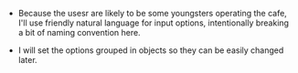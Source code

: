 - Because the usesr are likely to be some youngsters operating the cafe, I'll use friendly natural language for input options, intentionally breaking a bit of naming convention here.

- I will set the options grouped in objects so they can be easily changed later.
